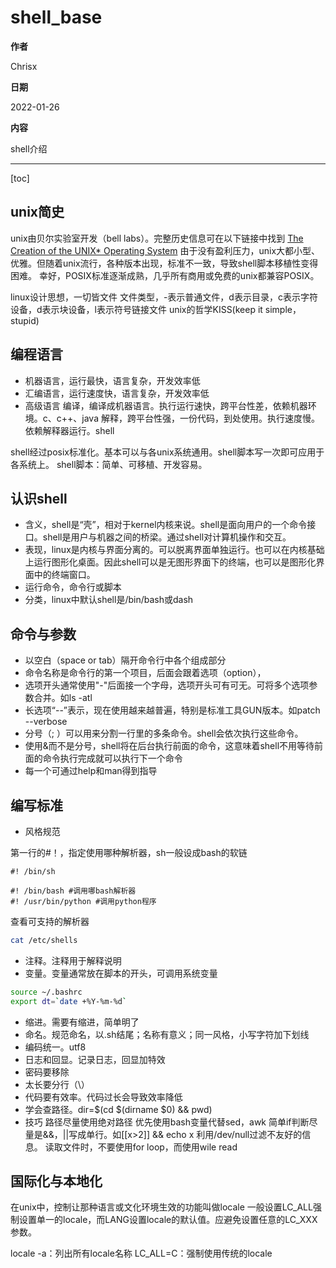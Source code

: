 # shell_base

**作者**

Chrisx

**日期**

2022-01-26

**内容**

shell介绍

----

[toc]

## unix简史

unix由贝尔实验室开发（bell labs）。完整历史信息可在以下链接中找到 [The Creation of the UNIX* Operating System](http://www.bell-labs.com/history/unix)
由于没有盈利压力，unix大都小型、优雅。但随着unix流行，各种版本出现，标准不一致，导致shell脚本移植性变得困难。
幸好，POSIX标准逐渐成熟，几乎所有商用或免费的unix都兼容POSIX。

linux设计思想，一切皆文件
文件类型，-表示普通文件，d表示目录，c表示字符设备，d表示块设备，l表示符号链接文件
unix的哲学KISS(keep it simple，stupid)

## 编程语言

* 机器语言，运行最快，语言复杂，开发效率低
* 汇编语言，运行速度快，语言复杂，开发效率低
* 高级语言
    编译，编译成机器语言。执行运行速快，跨平台性差，依赖机器环境。c、c++、java
    解释，跨平台性强，一份代码，到处使用。执行速度慢。依赖解释器运行。shell

shell经过posix标准化。基本可以与各unix系统通用。shell脚本写一次即可应用于各系统上。
shell脚本：简单、可移植、开发容易。

## 认识shell

* 含义，shell是“壳”，相对于kernel内核来说。shell是面向用户的一个命令接口。shell是用户与机器之间的桥梁。通过shell对计算机操作和交互。
* 表现，linux是内核与界面分离的。可以脱离界面单独运行。也可以在内核基础上运行图形化桌面。因此shell可以是无图形界面下的终端，也可以是图形化界面中的终端窗口。
* 运行命令，命令行或脚本
* 分类，linux中默认shell是/bin/bash或dash

## 命令与参数

* 以空白（space or tab）隔开命令行中各个组成部分
* 命令名称是命令行的第一个项目，后面会跟着选项（option），
* 选项开头通常使用"-"后面接一个字母，选项开头可有可无。可将多个选项参数合并。如ls -atl
* 长选项“--”表示，现在使用越来越普遍，特别是标准工具GUN版本。如patch --verbose
* 分号（; ）可以用来分割一行里的多条命令。shell会依次执行这些命令。
* 使用&而不是分号，shell将在后台执行前面的命令，这意味着shell不用等待前面的命令执行完成就可以执行下一个命令
* 每一个可通过help和man得到指导

## 编写标准

* 风格规范

第一行的#！，指定使用哪种解析器，sh一般设成bash的软链

```shell
#! /bin/sh

#! /bin/bash #调用哪bash解析器
#! /usr/bin/python #调用python程序
```

查看可支持的解析器

```sh
cat /etc/shells

```

* 注释。注释用于解释说明
* 变量。变量通常放在脚本的开头，可调用系统变量

```sh
source ~/.bashrc
export dt=`date +%Y-%m-%d`
```

* 缩进。需要有缩进，简单明了
* 命名。规范命名，以.sh结尾；名称有意义；同一风格，小写字符加下划线
* 编码统一。utf8
* 日志和回显。记录日志，回显加特效
* 密码要移除
* 太长要分行（\）
* 代码要有效率。代码过长会导致效率降低
* 学会查路径。dir=$(cd $(dirname $0) && pwd)
* 技巧
    路径尽量使用绝对路径
    优先使用bash变量代替sed，awk
    简单if判断尽量是&&，||写成单行。如[[x>2]] && echo x
    利用/dev/null过滤不友好的信息。
    读取文件时，不要使用for loop，而使用wile read

## 国际化与本地化

在unix中，控制让那种语言或文化环境生效的功能叫做locale
一般设置LC_ALL强制设置单一的locale，而LANG设置locale的默认值。应避免设置任意的LC_XXX参数。

locale -a：列出所有locale名称
LC_ALL=C：强制使用传统的locale
